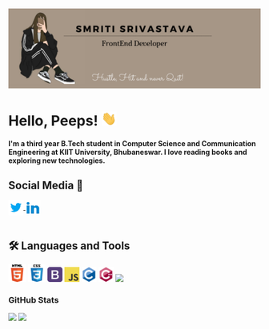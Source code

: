 # ![smriti srivastava header](https://raw.githubusercontent.com/Smriti129/Smriti129/main/header_new.png)

# Hello, Peeps! <img src="https://raw.githubusercontent.com/Smriti129/Smriti129/main/wave.gif" width="30px">
#### I'm a third year B.Tech student in Computer Science and Communication Engineering at KIIT University, Bhubaneswar. I love reading books and exploring new technologies.

## Social Media 📱
<a href="https://twitter.com/shining_sun_126">
  <img align="center" alt="Smriti Srivastava | Twitter" width="30px" src="https://raw.githubusercontent.com/Smriti129/Smriti129/main/twitter-unscreen.gif" />
</a>
<a href="https://www.linkedin.com/in/smriti-srivastava-97a9871a1/">
  <img align="center" alt="Smriti Srivastava | LinkedIn" width="30px" src="https://raw.githubusercontent.com/Smriti129/Smriti129/main/linkedin-unscreen.gif" />
</a>

<br/>
<br/>

## 🛠️ Languages and Tools
<code><img height="35" src="https://raw.githubusercontent.com/github/explore/80688e429a7d4ef2fca1e82350fe8e3517d3494d/topics/html/html.png"></code>
<code><img height="35" src="https://raw.githubusercontent.com/github/explore/80688e429a7d4ef2fca1e82350fe8e3517d3494d/topics/css/css.png"></code>
<code><img height="30" src="https://raw.githubusercontent.com/github/explore/80688e429a7d4ef2fca1e82350fe8e3517d3494d/topics/bootstrap/bootstrap.png"></code>
<code><img height="30" src="https://raw.githubusercontent.com/github/explore/80688e429a7d4ef2fca1e82350fe8e3517d3494d/topics/javascript/javascript.png"></code>
<code><img height="30" src="https://raw.githubusercontent.com/devicons/devicon/master/icons/c/c-original.svg"></code> 
<code><img height="30" src="https://raw.githubusercontent.com/devicons/devicon/master/icons/cplusplus/cplusplus-original.svg"></code>
<code><img height="30" src="https://www.vectorlogo.zone/logos/tailwindcss/tailwindcss-icon.svg"></code>


### GitHub Stats
<img src="https://github-readme-stats.vercel.app/api/top-langs/?username=Smriti129&layout=compact&&show_icons=true&title_color=ffffff&icon_color=bb2acf&text_color=daf7dc&bg_color=151515">
<img src="https://github-readme-stats.vercel.app/api?username=Smriti129&&show_icons=true&title_color=ffffff&icon_color=bb2acf&text_color=daf7dc&bg_color=151515">

